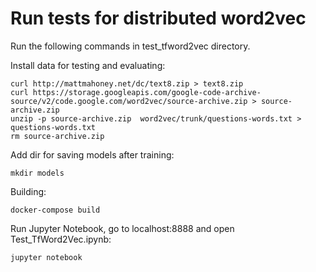 # Run tests for distributed word2vec

Run the following commands in test_tfword2vec directory.

Install data for testing and evaluating:

```
curl http://mattmahoney.net/dc/text8.zip > text8.zip
curl https://storage.googleapis.com/google-code-archive-source/v2/code.google.com/word2vec/source-archive.zip > source-archive.zip
unzip -p source-archive.zip  word2vec/trunk/questions-words.txt > questions-words.txt
rm source-archive.zip
```

Add dir for saving models after training:

```
mkdir models
```

Building:

```
docker-compose build
```

Run Jupyter Notebook, go to localhost:8888 and open Test_TfWord2Vec.ipynb:

```
jupyter notebook
```



